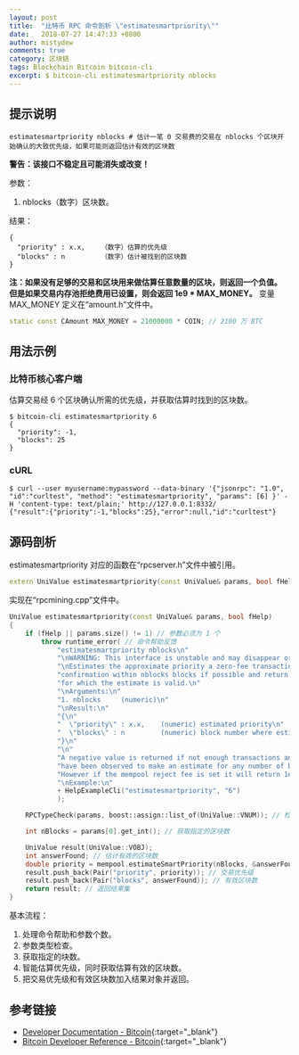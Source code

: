 ```yaml
---
layout: post
title:  "比特币 RPC 命令剖析 \"estimatesmartpriority\""
date:   2018-07-27 14:47:33 +0800
author: mistydew
comments: true
category: 区块链
tags: Blockchain Bitcoin bitcoin-cli
excerpt: $ bitcoin-cli estimatesmartpriority nblocks
---
```

## 提示说明

```shell
estimatesmartpriority nblocks # 估计一笔 0 交易费的交易在 nblocks 个区块开始确认的大致优先级，如果可能则返回估计有效的区块数
```

**警告：该接口不稳定且可能消失或改变！**

参数：
1. nblocks（数字）区块数。

结果：
```shell
{
  "priority" : x.x,    （数字）估算的优先级
  "blocks" : n         （数字）估计被找到的区块数
}
```

**注：如果没有足够的交易和区块用来做估算任意数量的区块，则返回一个负值。<br>
但是如果交易内存池拒绝费用已设置，则会返回 1e9 * MAX_MONEY。**
变量 MAX_MONEY 定义在“amount.h”文件中。

```cpp
static const CAmount MAX_MONEY = 21000000 * COIN; // 2100 万 BTC
```

## 用法示例

### 比特币核心客户端

估算交易经 6 个区块确认所需的优先级，并获取估算时找到的区块数。

```shell
$ bitcoin-cli estimatesmartpriority 6
{
  "priority": -1,
  "blocks": 25
}
```

### cURL

```shell
$ curl --user myusername:mypassword --data-binary '{"jsonrpc": "1.0", "id":"curltest", "method": "estimatesmartpriority", "params": [6] }' -H 'content-type: text/plain;' http://127.0.0.1:8332/
{"result":{"priority":-1,"blocks":25},"error":null,"id":"curltest"}
```

## 源码剖析
estimatesmartpriority 对应的函数在“rpcserver.h”文件中被引用。

```cpp
extern UniValue estimatesmartpriority(const UniValue& params, bool fHelp); // 智能估计交易优先级
```

实现在“rpcmining.cpp”文件中。

```cpp
UniValue estimatesmartpriority(const UniValue& params, bool fHelp)
{
    if (fHelp || params.size() != 1) // 参数必须为 1 个
        throw runtime_error( // 命令帮助反馈
            "estimatesmartpriority nblocks\n"
            "\nWARNING: This interface is unstable and may disappear or change!\n"
            "\nEstimates the approximate priority a zero-fee transaction needs to begin\n"
            "confirmation within nblocks blocks if possible and return the number of blocks\n"
            "for which the estimate is valid.\n"
            "\nArguments:\n"
            "1. nblocks     (numeric)\n"
            "\nResult:\n"
            "{\n"
            "  \"priority\" : x.x,    (numeric) estimated priority\n"
            "  \"blocks\" : n         (numeric) block number where estimate was found\n"
            "}\n"
            "\n"
            "A negative value is returned if not enough transactions and blocks\n"
            "have been observed to make an estimate for any number of blocks.\n"
            "However if the mempool reject fee is set it will return 1e9 * MAX_MONEY.\n"
            "\nExample:\n"
            + HelpExampleCli("estimatesmartpriority", "6")
            );

    RPCTypeCheck(params, boost::assign::list_of(UniValue::VNUM)); // 检查参数类型

    int nBlocks = params[0].get_int(); // 获取指定的区块数

    UniValue result(UniValue::VOBJ);
    int answerFound; // 估计有效的区块数
    double priority = mempool.estimateSmartPriority(nBlocks, &answerFound); // 智能估算估算优先级并获取估算有效的区块数
    result.push_back(Pair("priority", priority)); // 交易优先级
    result.push_back(Pair("blocks", answerFound)); // 有效区块数
    return result; // 返回结果集
}
```

基本流程：
1. 处理命令帮助和参数个数。
2. 参数类型检查。
3. 获取指定的块数。
4. 智能估算优先级，同时获取估算有效的区块数。
5. 把交易优先级和有效区块数加入结果对象并返回。

## 参考链接

* [Developer Documentation - Bitcoin](https://bitcoin.org/en/developer-documentation){:target="_blank"}
* [Bitcoin Developer Reference - Bitcoin](https://bitcoin.org/en/developer-reference#estimatesmartpriority){:target="_blank"}
